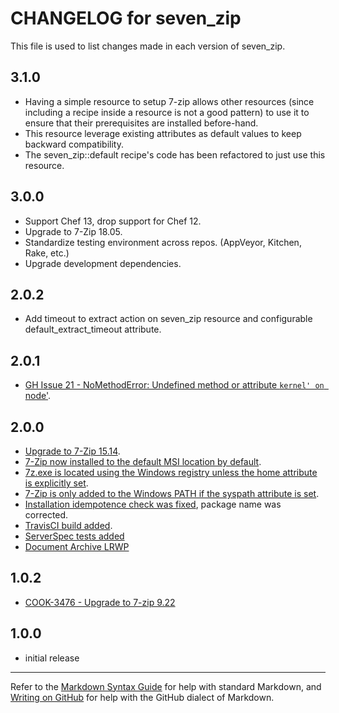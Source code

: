 # CHANGELOG for seven_zip

This file is used to list changes made in each version of seven_zip.

## 3.1.0

* Having a simple resource to setup 7-zip allows other resources (since including a recipe inside a resource is not a good pattern) to use it to ensure that their prerequisites are installed before-hand.
* This resource leverage existing attributes as default values to keep backward compatibility.
* The seven_zip::default recipe's code has been refactored to just use this resource.

## 3.0.0

* Support Chef 13, drop support for Chef 12.
* Upgrade to 7-Zip 18.05.
* Standardize testing environment across repos.  (AppVeyor, Kitchen, Rake, etc.)
* Upgrade development dependencies.

## 2.0.2

* Add timeout to extract action on seven\_zip resource and configurable default\_extract_timeout attribute.

## 2.0.1

* [GH Issue 21 - NoMethodError: Undefined method or attribute `kernel' on `node'](https://github.com/daptiv/seven_zip/issues/21).

## 2.0.0

* [Upgrade to 7-Zip 15.14](https://github.com/daptiv/seven_zip/pull/9).
* [7-Zip now installed to the default MSI location by default](https://github.com/daptiv/seven_zip/pull/11).
* [7z.exe is located using the Windows registry unless the home attribute is explicitly set](https://github.com/daptiv/seven_zip/pull/10).
* [7-Zip is only added to the Windows PATH if the syspath attribute is set](https://github.com/daptiv/seven_zip/pull/11).
* [Installation idempotence check was fixed](https://github.com/daptiv/seven_zip/pull/14), package name was corrected.
* [TravisCI build added](https://github.com/daptiv/seven_zip/pull/12).
* [ServerSpec tests added](https://github.com/daptiv/seven_zip/pull/9)
* [Document Archive LRWP](https://github.com/daptiv/seven_zip/pull/6)

## 1.0.2

* [COOK-3476 - Upgrade to 7-zip 9.22](https://tickets.opscode.com/browse/COOK-3476)

## 1.0.0

* initial release

- - -
Refer to the [Markdown Syntax Guide](https://daringfireball.net/projects/markdown/syntax) for help with standard Markdown, and [Writing on GitHub](https://help.github.com/categories/writing-on-github/) for help with the GitHub dialect of Markdown.
